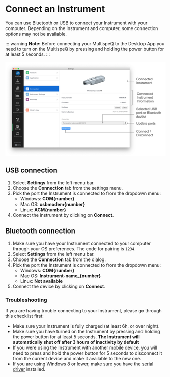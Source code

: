 # Connect an Instrument

You can use Bluetooth or USB to connect your Instrument with your computer. Depending on the Instrument and computer, some connection options may not be available.

::: warning
**Note:** Before connecting your MultispeQ to the Desktop App you need to turn on the MultispeQ by pressing and holding the power button for at least 5 seconds.
:::

![Connect an Instrument](./images/connect-an-instrument.png)

## USB connection

1. Select **<i class="fa fa-sliders"></i> Settings** from the left menu bar.
2. Choose the **Connection** tab from the settings menu.
3. Pick the port the Instrument is connected to from the dropdown menu:
    - Windows: **COM{number}**
    - Mac OS: **usbmodem{number}**
    - Linux: **ACM{number}**
4. Connect the instrument by clicking on **Connect**.

## Bluetooth connection

1. Make sure you have your Instrument connected to your computer through your OS preferences. The code for pairing is `1234`.
2. Select **<i class="fa fa-sliders"></i> Settings** from the left menu bar.
3. Choose the **Connection** tab from the dialog.
4. Pick the port the Instrument is connected to from the dropdown menu:
    - Windows: **COM{number}**
    - Mac OS: **Instrument-name_{number}**
    - Linux: **Not available**
5. Connect the device by clicking on **Connect**.

### Troubleshooting

If you are having trouble connecting to your Instrument, please go through this checklist first:

- Make sure your Instrument is fully charged (at least 6h, or over night).
- Make sure you have turned on the Instrument by pressing and holding the power button for at least 5 seconds. **The Instrument will automatically shut off after 3 hours of inactivity by default**
- If you were using the Instrument with another mobile device, you will need to press and hold the power button for 5 seconds to disconnect it from the current device and make it available to the new one.
- If you are using Windows 8 or lower, make sure you have the [serial driver](https://www.pjrc.com/teensy/td_download.html) installed.